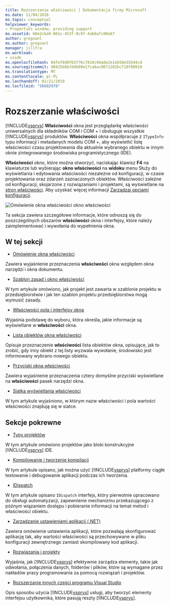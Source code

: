 ```yaml
---
title: Rozszerzanie właściwości | Dokumentacja firmy Microsoft
ms.date: 11/04/2016
ms.topic: conceptual
helpviewer_keywords:
- Properties window, providing support
ms.assetid: 68e2cbd4-861c-453f-8c9f-4ab6afc80e67
author: gregvanl
ms.author: gregvanl
manager: jillfra
ms.workload:
- vssdk
ms.openlocfilehash: 84fef8d0f63f76c7810c94ade2e1eb58e55b94cd
ms.sourcegitcommit: d0425b6b7d4b99e17ca6ac0671282bc718f80910
ms.translationtype: MT
ms.contentlocale: pl-PL
ms.lasthandoff: 02/21/2019
ms.locfileid: "56602978"
---
```

# <a name="extend-properties"></a>Rozszerzanie właściwości
[!INCLUDE[vsprvs](../../code-quality/includes/vsprvs_md.md)] **Właściwości** okna jest przeglądarkę właściwości uniwersalnych dla składników COM i COM + i obsługuje wszystkie [!INCLUDE[vsprvs](../../code-quality/includes/vsprvs_md.md)] produktów. **Właściwości** okna współpracuje z `ITypeInfo` typu informacji i metadanych modelu COM +, aby wyświetlić listę właściwości czasu projektowania dla aktualnie wybranego obiektu w innym oknie zintegrowanego środowiska programistycznego (IDE).

 **Właściwości** okno, które można otworzyć, naciskając klawisz **F4** na klawiaturze lub wybierając **okno właściwości** na **widoku** menu Służy do wyświetlania i edytowania właściwości niezależne od konfiguracji, w czasie projektowania oraz zdarzeń zaznaczonych obiektów. Właściwości zależne od konfiguracji, skojarzone z rozwiązaniami i projektami, są wyświetlane na [stron właściwości](../../extensibility/internals/property-pages.md). Aby uzyskać więcej informacji [Zarządzaj opcjami konfiguracji](../../extensibility/internals/managing-configuration-options.md).

 ![Omówienie okna właściwości](../../extensibility/internals/media/vspropertieswindow.png "vsPropertiesWindow") okno właściwości

 Ta sekcja zawiera szczegółowe informacje, które odnoszą się do poszczególnych obszarów **właściwości** okna i interfejsy, które należy zaimplementować i wywołania do wypełnienia okna.

## <a name="in-this-section"></a>W tej sekcji
- [Omówienie okna właściwości](../../extensibility/internals/properties-window-overview.md)

 Zawiera wyjaśnienie przeznaczenia **właściwości** okna względem okna narzędzi i okna dokumentu.

- [Szablon zasad i okno właściwości](../../extensibility/internals/template-policy-and-the-properties-window.md)

 W tym artykule omówiono, jak projekt jest zawarta w szablonie projektu w przedsiębiorstwie i jak ten szablon projektu przedsiębiorstwa mogą wymusić zasady.

- [Właściwości pola i interfejsy okna](../../extensibility/internals/properties-window-fields-and-interfaces.md)

 Wyjaśnia podstawę do wyboru, która określa, jakie informacje są wyświetlane w **właściwości** okna.

- [Lista obiektów okna właściwości](../../extensibility/internals/properties-window-object-list.md)

 Opisuje przeznaczenie **właściwości** lista obiektów okna, opisujące, jak to zrobić, gdy inny obiekt z tej listy wyzwala wywołanie, środowisko jest informowany wybrano nowego obiektu.

- [Przyciski okna właściwości](../../extensibility/internals/properties-window-buttons.md)

 Zawiera wyjaśnienie przeznaczenia cztery domyślne przyciski wyświetlane na **właściwości** pasek narzędzi okna.

- [Siatka wyświetlania właściwości](../../extensibility/internals/properties-display-grid.md)

 W tym artykule wyjaśniono, w którym nazw właściwości i pola wartości właściwości znajdują się w siatce.

## <a name="related-sections"></a>Sekcje pokrewne
- [Typy projektów](../../extensibility/internals/project-types.md)

 W tym artykule omówiono projektów jako bloki konstrukcyjne [!INCLUDE[vsprvs](../../code-quality/includes/vsprvs_md.md)] IDE.

- [Kompilowanie i tworzenie kompilacji](../../ide/compiling-and-building-in-visual-studio.md)

 W tym artykule opisano, jak można użyć [!INCLUDE[vsprvs](../../code-quality/includes/vsprvs_md.md)] platformy ciągłe testowanie i debugowanie aplikacji podczas ich tworzenia.

- [IDispatch](/previous-versions/windows/desktop/api/oaidl/nn-oaidl-idispatch)

 W tym artykule opisano `IDispatch` interfejs, który pierwotnie opracowano do obsługi automatyzacji, zapewnienie mechanizmu przekazującego z późnym wiązaniem dostępu i pobieranie informacji na temat metod i właściwości obiektu.

- [Zarządzanie ustawieniami aplikacji (.NET)](../../ide/managing-application-settings-dotnet.md)

 Zawiera omówienie ustawienia aplikacji, które pozwalają skonfigurować aplikację tak, aby wartości właściwości są przechowywane w pliku konfiguracji zewnętrznego zamiast skompilowany kod aplikacji.

- [Rozwiązania i projekty](../../ide/solutions-and-projects-in-visual-studio.md)

 Wyjaśnia, jak [!INCLUDE[vsprvs](../../code-quality/includes/vsprvs_md.md)] efektywnie zarządza elementy, takie jak odwołania, połączenia danych, folderów i plików, które są wymagane przez nakładów pracy programowania za pomocą rozwiązań i projektów.

- [Rozszerzanie innych części programu Visual Studio](../../extensibility/extending-other-parts-of-visual-studio.md)

 Opis sposobu użycia [!INCLUDE[vsprvs](../../code-quality/includes/vsprvs_md.md)] usługi, aby tworzyć elementy interfejsu użytkownika, które pasują reszty [!INCLUDE[vsprvs](../../code-quality/includes/vsprvs_md.md)].